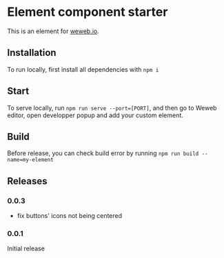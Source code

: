 # Element component starter

This is an element for [weweb.io](https://www.weweb.io/).

## Installation

To run locally, first install all dependencies with `npm i`

## Start

To serve locally, run `npm run serve --port=[PORT]`, and then go to Weweb editor, open developper popup and add your custom element.

## Build

Before release, you can check build error by running `npm run build --name=my-element`

## Releases

### 0.0.3

- fix buttons' icons not being centered

### 0.0.1

Initial release
